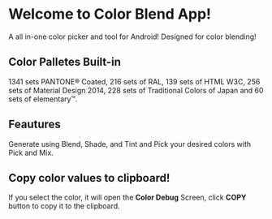 # Welcome to Color Blend App!
A all in-one color picker and tool for Android!
Designed for color blending!

## Color Palletes Built-in
1341 sets PANTONE® Coated, 216 sets of RAL, 139 sets of HTML W3C, 256 sets of Material Design 2014, 228 sets of Traditional Colors of Japan and 60 sets of elementary™.

## Feautures
Generate using Blend, Shade, and Tint and Pick your desired colors with Pick and Mix.

## Copy color values to clipboard!
If you select the color, it will open the **Color Debug** Screen, click **COPY** button to copy it to the clipboard.
